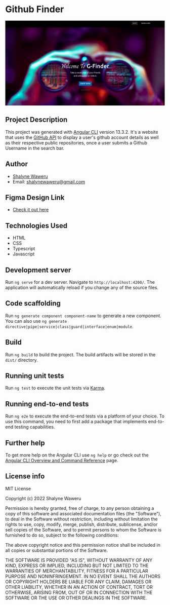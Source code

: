 # Github Finder
![](src/assets/website-screenshot.png)


## Project Description
This project was generated with [Angular CLI](https://github.com/angular/angular-cli) version 13.3.2. It's a website that uses the [GitHub API](https://api.github.com/) to display a user's github account details as well as their respective public repositories, once a user submits a Github Username in the search bar.

## Author
- [Shalyne Waweru](https://github.com/Shalyne-Waweru)
- Email: shalynewaweru@gmail.com

## Figma Design Link
- [Check it out here](https://www.figma.com/file/7XltQQdqsb7gpgQbThpaXl/G-Finder?node-id=0%3A1)

## Technologies Used
- HTML
- CSS
- Typescript
- Javascript

## Development server

Run `ng serve` for a dev server. Navigate to `http://localhost:4200/`. The application will automatically reload if you change any of the source files.

## Code scaffolding

Run `ng generate component component-name` to generate a new component. You can also use `ng generate directive|pipe|service|class|guard|interface|enum|module`.

## Build

Run `ng build` to build the project. The build artifacts will be stored in the `dist/` directory.

## Running unit tests

Run `ng test` to execute the unit tests via [Karma](https://karma-runner.github.io).

## Running end-to-end tests

Run `ng e2e` to execute the end-to-end tests via a platform of your choice. To use this command, you need to first add a package that implements end-to-end testing capabilities.

## Further help

To get more help on the Angular CLI use `ng help` or go check out the [Angular CLI Overview and Command Reference](https://angular.io/cli) page.

## License info
MIT License

Copyright (c) 2022 Shalyne Waweru

Permission is hereby granted, free of charge, to any person obtaining a copy
of this software and associated documentation files (the "Software"), to deal
in the Software without restriction, including without limitation the rights
to use, copy, modify, merge, publish, distribute, sublicense, and/or sell
copies of the Software, and to permit persons to whom the Software is
furnished to do so, subject to the following conditions:

The above copyright notice and this permission notice shall be included in all
copies or substantial portions of the Software.

THE SOFTWARE IS PROVIDED "AS IS", WITHOUT WARRANTY OF ANY KIND, EXPRESS OR
IMPLIED, INCLUDING BUT NOT LIMITED TO THE WARRANTIES OF MERCHANTABILITY,
FITNESS FOR A PARTICULAR PURPOSE AND NONINFRINGEMENT. IN NO EVENT SHALL THE
AUTHORS OR COPYRIGHT HOLDERS BE LIABLE FOR ANY CLAIM, DAMAGES OR OTHER
LIABILITY, WHETHER IN AN ACTION OF CONTRACT, TORT OR OTHERWISE, ARISING FROM,
OUT OF OR IN CONNECTION WITH THE SOFTWARE OR THE USE OR OTHER DEALINGS IN THE
SOFTWARE.
